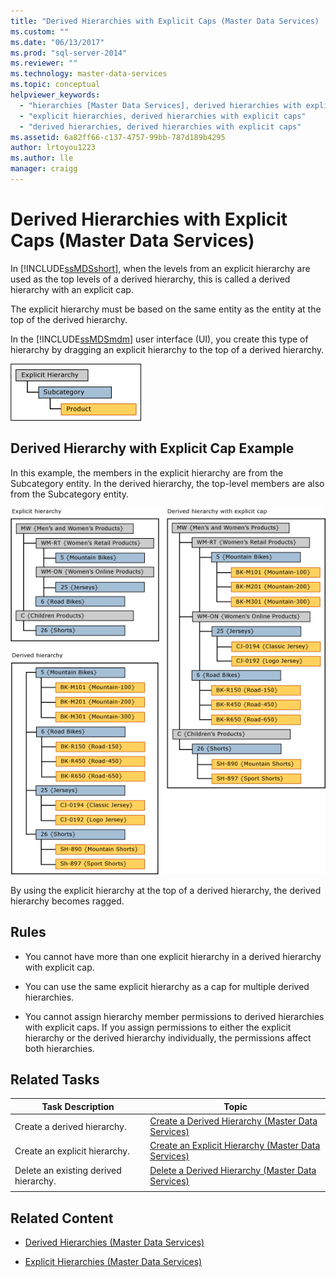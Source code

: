 ```yaml
---
title: "Derived Hierarchies with Explicit Caps (Master Data Services) | Microsoft Docs"
ms.custom: ""
ms.date: "06/13/2017"
ms.prod: "sql-server-2014"
ms.reviewer: ""
ms.technology: master-data-services
ms.topic: conceptual
helpviewer_keywords: 
  - "hierarchies [Master Data Services], derived hierarchies with explicit caps"
  - "explicit hierarchies, derived hierarchies with explicit caps"
  - "derived hierarchies, derived hierarchies with explicit caps"
ms.assetid: 6a82ff66-c137-4757-99bb-787d189b4295
author: lrtoyou1223
ms.author: lle
manager: craigg
---
```

# Derived Hierarchies with Explicit Caps (Master Data Services)
  In [!INCLUDE[ssMDSshort](../includes/ssmdsshort-md.md)], when the levels from an explicit hierarchy are used as the top levels of a derived hierarchy, this is called a derived hierarchy with an explicit cap.

 The explicit hierarchy must be based on the same entity as the entity at the top of the derived hierarchy.

 In the [!INCLUDE[ssMDSmdm](../includes/ssmdsmdm-md.md)] user interface (UI), you create this type of hierarchy by dragging an explicit hierarchy to the top of a derived hierarchy.

 ![mds_conc_explicit_cap_UI_structure](../../2014/master-data-services/media/mds-conc-explicit-cap-ui-structure.gif "mds_conc_explicit_cap_UI_structure")

## Derived Hierarchy with Explicit Cap Example
 In this example, the members in the explicit hierarchy are from the Subcategory entity. In the derived hierarchy, the top-level members are also from the Subcategory entity.

 ![mds_conc_explicit_cap_UI_example](../../2014/master-data-services/media/mds-conc-explicit-cap-ui-example.gif "mds_conc_explicit_cap_UI_example")

 By using the explicit hierarchy at the top of a derived hierarchy, the derived hierarchy becomes ragged.

## Rules

-   You cannot have more than one explicit hierarchy in a derived hierarchy with explicit cap.

-   You can use the same explicit hierarchy as a cap for multiple derived hierarchies.

-   You cannot assign hierarchy member permissions to derived hierarchies with explicit caps. If you assign permissions to either the explicit hierarchy or the derived hierarchy individually, the permissions affect both hierarchies.

## Related Tasks

|Task Description|Topic|
|----------------------|-----------|
|Create a derived hierarchy.|[Create a Derived Hierarchy &#40;Master Data Services&#41;](create-a-derived-hierarchy-master-data-services.md)|
|Create an explicit hierarchy.|[Create an Explicit Hierarchy &#40;Master Data Services&#41;](../../2014/master-data-services/create-an-explicit-hierarchy-master-data-services.md)|
|Delete an existing derived hierarchy.|[Delete a Derived Hierarchy &#40;Master Data Services&#41;](../../2014/master-data-services/delete-a-derived-hierarchy-master-data-services.md)|
|||

## Related Content

-   [Derived Hierarchies &#40;Master Data Services&#41;](../../2014/master-data-services/derived-hierarchies-master-data-services.md)

-   [Explicit Hierarchies &#40;Master Data Services&#41;](../../2014/master-data-services/explicit-hierarchies-master-data-services.md)


